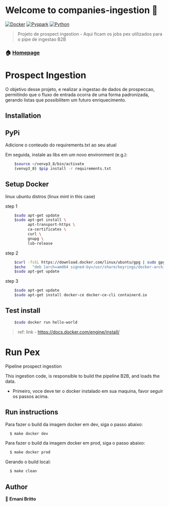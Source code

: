 # Welcome to companies-ingestion 👋

[![Docker](https://img.shields.io/badge/Docker-20.10.6-blue.svg?cacheSeconds=2592000)](/uri)
[![Pyspark](https://img.shields.io/badge/Pyspark-3.4.0-red.svg?cacheSeconds=2592000)](/uri)
[![Python](https://img.shields.io/badge/Python-3.10-yellow.svg?cacheSeconds=2592000)](/uri)

> Projeto de prospect ingestion - Aqui ficam os jobs pex utilizados para o pipe de ingestao B2B
### 🏠 [Homepage](https://github.com/GeckoVision/companies-ingestion)

Prospect Ingestion
===================================

O objetivo desse projeto, e realizar a ingestao de dados de prospeccao,
permitindo que o fluxo de entrada ocorra de uma forma padronizada, gerando listas
que possibilitem um futuro enriquecimento.


Installation
------------

PyPi
----
Adicione o conteudo do requirements.txt ao seu atual

Em seguida, instale as libs em um novo environment (e.g.):

```bash
    $source ~/venvp3_8/bin/activate
    (venvp3_8) $pip install -r requirements.txt
```


Setup Docker
----
linux ubuntu distros (linux mint in this case)

step 1
```bash
    $sudo apt-get update
    $sudo apt-get install \
          apt-transport-https \
          ca-certificates \
          curl \
          gnupg \
          lsb-release
```

step 2

```bash
    $curl -fsSL https://download.docker.com/linux/ubuntu/gpg | sudo gpg --dearmor -o /usr/share/keyrings/docker-archive-keyring.gpg
    $echo   "deb [arch=amd64 signed-by=/usr/share/keyrings/docker-archive-keyring.gpg] https://download.docker.com/linux/ubuntu focal stable" | sudo tee /etc/apt/sources.list.d/docker.list > /dev/null
    $sudo apt-get update
```

step 3

```bash
    $sudo apt-get update
    $sudo apt-get install docker-ce docker-ce-cli containerd.io
```

Test install
--------------

```bash
    $sudo docker run hello-world
```

> ref: link - https://docs.docker.com/engine/install/

Run Pex
========

Pipeline prospect ingestion

This ingestion code, is responsible to build the pipeline B2B, and loads the data.

* Primeiro, voce deve ter o docker instalado em sua maquina, favor seguir os passos acima.

Run instructions
-----------------

Para fazer o build da imagem docker em dev, siga o passo abaixo:

```bash
  $ make docker dev
```

Para fazer o build da imagem docker em prod, siga o passo abaixo:
```bash
  $ make docker prod
```

Gerando o build local:

```bash
  $ make clean
```


## Author

👤 **Ernani Britto**
